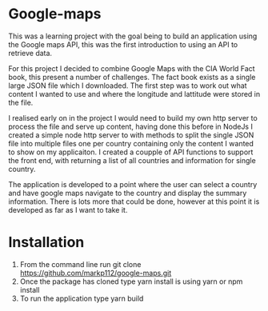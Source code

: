# Google-maps

This was a learning project with the goal being to build an application using the Google maps API, this was the first introduction to using an API to retrieve data.

For this project I decided to combine Google Maps with the CIA World Fact book, this present a number of challenges. The fact book exists as a single large JSON file which I downloaded. The first step was to work out what content I wanted to use and where the longitude and lattitude were stored in the file.

I realised early on in the project I would need to build my own http server to process the file and serve up content, having done this before in NodeJs I created a simple node http server to with methods to split the single JSON file into multiple files one per country containing only the content I wanted to show on my applicaiton. I created a coupple of API functions to support the front end, with returning a list of all countries and information for single country.

The application is developed to a point where the user can select a country and have google maps navigate to the country and display the summary information. There is lots more that could be done, however at this point it is developed as far as I want to take it.


# Installation

1. From the command line run git clone https://github.com/markp112/google-maps.git
2. Once the package has cloned type yarn install is using yarn or npm install
3. To run the application type yarn build

